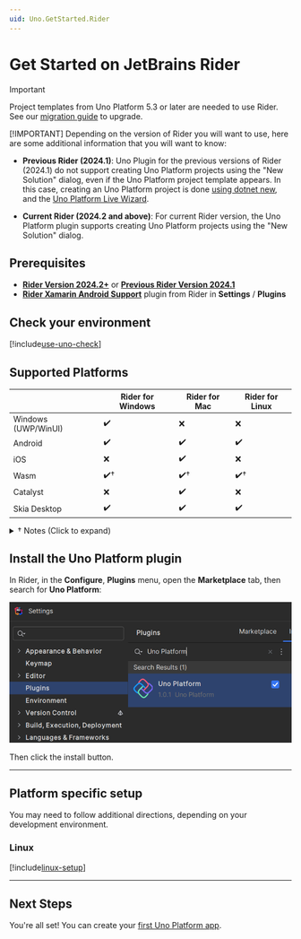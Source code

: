 ```yaml
---
uid: Uno.GetStarted.Rider
---
```


# Get Started on JetBrains Rider

> [!IMPORTANT]
> Project templates from Uno Platform 5.3 or later are needed to use Rider. See our [migration guide](xref:Uno.Development.MigratingFromPreviousReleases) to upgrade.
>
> [!IMPORTANT]
> Depending on the version of Rider you will want to use, here are some additional information that you will want to know:
>
> - **Previous Rider (2024.1)**: Uno Plugin for the previous versions of Rider (2024.1) do not support creating Uno Platform projects using the "New Solution" dialog, even if the Uno Platform project template appears. In this case, creating an Uno Platform project is done [using dotnet new](xref:Uno.GetStarted.dotnet-new), and the <a target="_blank" href="https://aka.platform.uno/app-wizard">Uno Platform Live Wizard</a>.
>
> - **Current Rider (2024.2 and above)**: For current Rider version, the Uno Platform plugin supports creating Uno Platform projects using the "New Solution" dialog.

## Prerequisites

- [**Rider Version 2024.2+**](https://aka.platform.uno/rider-version-2024-2) or [**Previous Rider Version 2024.1**](https://aka.platform.uno/rider-version-2024-1)
- [**Rider Xamarin Android Support**](https://plugins.jetbrains.com/plugin/12056-rider-xamarin-android-support/) plugin from Rider in **Settings** / **Plugins**

## Check your environment

[!include[use-uno-check](includes/use-uno-check-inline-noheader.md)]

## Supported Platforms

|                       | **Rider for Windows** | **Rider for Mac**  | **Rider for Linux** |
|-----------------------|-----------------------|--------------------|---------------------|
| Windows (UWP/WinUI)   | ✔️                   | ❌                 | ❌                 |
| Android               | ✔️                   | ✔️                 | ✔️                |
| iOS                   | ❌                   | ✔️                 | ❌                 |
| Wasm                  | ✔️†                  | ✔️†                | ✔️†                |
| Catalyst              | ❌                   | ✔️                 | ❌                 |
| Skia Desktop          | ✔️                   | ✔️                 | ✔️                |

<details>
    <summary>† Notes (Click to expand)</summary>

- **WebAssembly**: debugging from the IDE is not available yet on Rider. You can use the [Chromium in-browser debugger](xref:UnoWasmBootstrap.Features.Debugger#how-to-use-the-browser-debugger) instead.

</details>

## Install the Uno Platform plugin

In Rider, in the **Configure**, **Plugins** menu, open the **Marketplace** tab, then search for **Uno Platform**:

![Visual Studio Installer - .NET desktop development workload](Assets/ide-rider-plugin-search.png)

Then click the install button.

---

## Platform specific setup

You may need to follow additional directions, depending on your development environment.

### Linux

[!include[linux-setup](includes/additional-linux-setup-inline.md)]

---

## Next Steps

You're all set! You can create your [first Uno Platform app](xref:Uno.GettingStarted.CreateAnApp.Rider).
